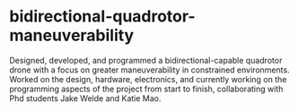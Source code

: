 # bidirectional-quadrotor-maneuverability
Designed, developed, and programmed a bidirectional-capable quadrotor drone with a focus on greater maneuverability in constrained environments. Worked on the design, hardware, electronics, and currently working on the programming aspects of the project from start to finish, collaborating with Phd students Jake Welde and Katie Mao.
